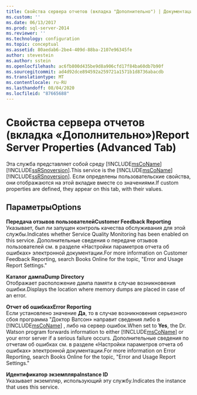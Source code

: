 ```yaml
---
title: Свойства сервера отчетов (вкладка "Дополнительно") | Документация Майкрософт
ms.custom: ''
ms.date: 06/13/2017
ms.prod: sql-server-2014
ms.reviewer: ''
ms.technology: configuration
ms.topic: conceptual
ms.assetid: 80aedab6-2be4-409d-88ba-2107e96345fe
author: stevestein
ms.author: sstein
ms.openlocfilehash: ac6fb800d435be9d8a906cfd17f84ba60db7b90f
ms.sourcegitcommit: ad4d92dce894592a259721a1571b1d8736abacdb
ms.translationtype: MT
ms.contentlocale: ru-RU
ms.lasthandoff: 08/04/2020
ms.locfileid: "87665688"
---
```

# <a name="report-server-properties-advanced-tab"></a><span data-ttu-id="ef318-102">Свойства сервера отчетов (вкладка «Дополнительно»)</span><span class="sxs-lookup"><span data-stu-id="ef318-102">Report Server Properties (Advanced Tab)</span></span>
  <span data-ttu-id="ef318-103">Эта служба представляет собой среду [!INCLUDE[msCoName](../../includes/msconame-md.md)] [!INCLUDE[ssRSnoversion](../../includes/ssrsnoversion-md.md)].</span><span class="sxs-lookup"><span data-stu-id="ef318-103">This service is the [!INCLUDE[msCoName](../../includes/msconame-md.md)] [!INCLUDE[ssRSnoversion](../../includes/ssrsnoversion-md.md)].</span></span> <span data-ttu-id="ef318-104">Если определены пользовательские свойства, они отображаются на этой вкладке вместе со значениями.</span><span class="sxs-lookup"><span data-stu-id="ef318-104">If custom properties are defined, they appear on this tab, with their values.</span></span>  
  
## <a name="options"></a><span data-ttu-id="ef318-105">Параметры</span><span class="sxs-lookup"><span data-stu-id="ef318-105">Options</span></span>  
 <span data-ttu-id="ef318-106">**Передача отзывов пользователей**</span><span class="sxs-lookup"><span data-stu-id="ef318-106">**Customer Feedback Reporting**</span></span>  
 <span data-ttu-id="ef318-107">Указывает, был ли запущен контроль качества обслуживания для этой службы.</span><span class="sxs-lookup"><span data-stu-id="ef318-107">Indicates whether Service Quality Monitoring has been enabled on this service.</span></span> <span data-ttu-id="ef318-108">Дополнительные сведения о передаче отзывов пользователей см. в разделе «Настройки параметров отчета об ошибках» электронной документации.</span><span class="sxs-lookup"><span data-stu-id="ef318-108">For more information on Customer Feedback Reporting, search Books Online for the topic, "Error and Usage Report Settings."</span></span>  
  
 <span data-ttu-id="ef318-109">**Каталог дампа**</span><span class="sxs-lookup"><span data-stu-id="ef318-109">**Dump Directory**</span></span>  
 <span data-ttu-id="ef318-110">Отображает расположение дампа памяти в случае возникновения ошибки.</span><span class="sxs-lookup"><span data-stu-id="ef318-110">Displays the location where memory dumps are placed in case of an error.</span></span>  
  
 <span data-ttu-id="ef318-111">**Отчет об ошибках**</span><span class="sxs-lookup"><span data-stu-id="ef318-111">**Error Reporting**</span></span>  
 <span data-ttu-id="ef318-112">Если установлено значение **Да**, то в случае возникновения серьезного сбоя программа "Доктор Ватсон» направит сведения либо в [!INCLUDE[msCoName](../../includes/msconame-md.md)] , либо на сервер ошибок.</span><span class="sxs-lookup"><span data-stu-id="ef318-112">When set to **Yes**, the Dr. Watson program forwards information to either [!INCLUDE[msCoName](../../includes/msconame-md.md)] or your error server if a serious failure occurs.</span></span> <span data-ttu-id="ef318-113">Дополнительные сведения по отчетам об ошибках см. в разделе «Настройки параметров отчета об ошибках» электронной документации.</span><span class="sxs-lookup"><span data-stu-id="ef318-113">For more information on Error Reporting, search Books Online for the topic, "Error and Usage Report Settings."</span></span>  
  
 <span data-ttu-id="ef318-114">**Идентификатор экземпляра**</span><span class="sxs-lookup"><span data-stu-id="ef318-114">**Instance ID**</span></span>  
 <span data-ttu-id="ef318-115">Указывает экземпляр, использующий эту службу.</span><span class="sxs-lookup"><span data-stu-id="ef318-115">Indicates the instance that uses this service.</span></span>  
  
  

